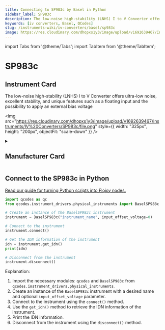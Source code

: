 ```yaml
---
title: Connecting to SP983c by Basel in Python
sidebar_label: SP983c
description: The low-noise high-stability (LNHS) I to V Converter offers ultra-low noise, excellent stability, and unique features such as a floating input and the possibility to apply an external bias voltage
keywords: [iv converters, Basel, QCodes]
slug: /instruments-wiki/iv-converters/basel/sp983c
image: https://res.cloudinary.com/dhopxs1y3/image/upload/v1692639467/Instruments/IV%20Converters/SP983c/file.png
---
```


import Tabs from '@theme/Tabs';
import TabItem from '@theme/TabItem';

# SP983c

## Instrument Card

<div className="flex">

<div>

The low-noise high-stability (LNHS) I to V Converter offers ultra-low noise, excellent stability, and unique features such as a floating input and the possibility to apply an external bias voltage

</div>

<img src="https://res.cloudinary.com/dhopxs1y3/image/upload/v1692639467/Instruments/IV%20Converters/SP983c/file.png" style={{ width: "325px", height: "200px", objectFit: "scale-down" }} />

</div>

<details>
<summary><h2>Manufacturer Card</h2></summary>

<img src="https://res.cloudinary.com/dhopxs1y3/image/upload/v1692125960/Instruments/Vendor%20Logos/Basel.png" style={{ width: "100%", height: "170px",objectFit: "scale-down" }} />

Basel Precision Instruments develop ultra-low-noise precision laboratory and scientific electronics for applications requiring ultra-high sensitivity, such as low-temperature quantum physics. <a href="https://www.baspi.ch/">Website</a>.

<ul>
  <li>Headquarters: Switzerland</li>
  <li>Yearly Revenue (millions, USD): 1.0</li>
</ul>
</details>

## Connect to the SP983c in Python

[Read our guide for turning Python scripts into Flojoy nodes.](https://docs.flojoy.ai/custom-nodes/creating-custom-node/)
<Tabs>
<TabItem value="QCodes" label="QCodes">

```python
import qcodes as qc
from qcodes.instrument_drivers.physical_instruments import BaselSP983c

# Create an instance of the BaselSP983c instrument
instrument = BaselSP983c("instrument_name", input_offset_voltage=0)

# Connect to the instrument
instrument.connect()

# Get the IDN information of the instrument
idn = instrument.get_idn()
print(idn)

# Disconnect from the instrument
instrument.disconnect()
```

Explanation:
1. Import the necessary modules: `qcodes` and `BaselSP983c` from `qcodes.instrument_drivers.physical_instruments`.
2. Create an instance of the `BaselSP983c` instrument with a desired name and optional `input_offset_voltage` parameter.
3. Connect to the instrument using the `connect()` method.
4. Use the `get_idn()` method to retrieve the IDN information of the instrument.
5. Print the IDN information.
6. Disconnect from the instrument using the `disconnect()` method.

</TabItem>
</Tabs>